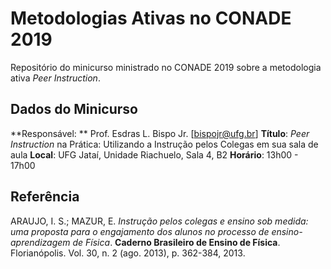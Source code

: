 # Metodologias Ativas no CONADE 2019

Repositório do minicurso ministrado no CONADE 2019 sobre a metodologia ativa *Peer Instruction*.

## Dados do Minicurso
**Responsável: ** Prof. Esdras L. Bispo Jr. [bispojr@ufg.br]
**Título**: *Peer Instruction* na Prática: Utilizando a Instrução pelos Colegas em sua sala de aula
**Local**: UFG Jataí, Unidade Riachuelo, Sala 4, B2
**Horário**: 13h00 - 17h00

## Referência
ARAUJO, I. S.; MAZUR, E. *Instrução pelos colegas e ensino sob medida: uma proposta para o engajamento dos alunos no processo de ensino-aprendizagem de Física*. **Caderno Brasileiro de Ensino de Física**. Florianópolis. Vol. 30, n. 2 (ago. 2013), p. 362-384, 2013.

